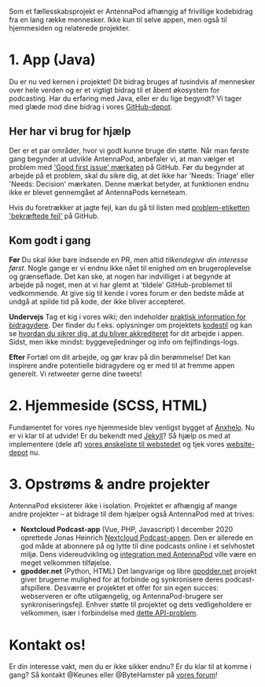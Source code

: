 Som et fællesskabsprojekt er AntennaPod afhængig af frivillige kodebidrag fra en lang række mennesker. Ikke kun til selve appen, men også til hjemmesiden og relaterede projekter.

# 1. App (Java)

Du er nu ved kernen i projektet! Dit bidrag bruges af tusindvis af mennesker over hele verden og er et vigtigt bidrag til et åbent økosystem for podcasting. Har du erfaring med Java, eller er du lige begyndt? Vi tager med glæde mod dine bidrag i vores [GitHub-depot](https://github.com/AntennaPod/AntennaPod).

## Her har vi brug for hjælp

Der er et par områder, hvor vi godt kunne bruge din støtte. Når man første gang begynder at udvikle AntennaPod, anbefaler vi, at man vælger et problem med ['Good first issue' mærkaten](https://github.com/AntennaPod/AntennaPod/labels/Good%20first%20issue) på GitHub. Før du begynder at arbejde på et problem, skal du sikre dig, at det ikke har 'Needs: Triage' eller 'Needs: Decision' mærkaten. Denne mærkat betyder, at funktionen endnu ikke er blevet gennemgået af AntennaPods kerneteam.

Hvis du foretrækker at jagte fejl, kan du gå til listen med [problem-etiketten 'bekræftede fejl'](https://github.com/AntennaPod/AntennaPod/labels/Type%3A%20Confirmed%20bug) på GitHub.

## Kom godt i gang

**Før** Du skal ikke bare indsende en PR, men altid *tilkendegive din interesse først*. Nogle gange er vi endnu ikke nået til enighed om en brugeroplevelse og grænseflade. Det kan ske, at nogen har indvilliget i at begynde at arbejde på noget, men at vi har glemt at 'tildele' GitHub-problemet til vedkommende. At give sig til kende i vores forum er den bedste måde at undgå at spilde tid på kode, der ikke bliver accepteret.

**Undervejs** Tag et kig i vores wiki; den indeholder [praktisk information for bidragydere](https://github.com/AntennaPod/AntennaPod/wiki). Der finder du f.eks. oplysninger om projektets [kodestil](https://github.com/AntennaPod/AntennaPod/wiki/Code-style) og kan se [hvordan du sikrer dig, at du bliver akkrediteret](https://github.com/AntennaPod/AntennaPod/wiki/Getting-accredited-on-the-Contributors-page) for dit arbejde i appen. Sidst, men ikke mindst: byggevejledninger og info om fejlfindings-logs.

**Efter** Fortæl om dit arbejde, og gør krav på din berømmelse! Det kan inspirere andre potentielle bidragydere og er med til at fremme appen generelt. Vi retweeter gerne dine tweets!

# 2. Hjemmeside (SCSS, HTML)

Fundamentet for vores nye hjemmeside blev venligst bygget af [Anxhelo](https://lushka.al). Nu er vi klar til at udvide! Er du bekendt med [Jekyll](https://jekyllrb.com/)? Så hjælp os med at implementere (dele af) [vores ønskeliste til webstedet](https://forum.antennapod.org/t/sitemap-for-the-new-website/240) og tjek vores [website-depot](https://github.com/AntennaPod/antennapod.github.io) nu.

# 3. Opstrøms & andre projekter

AntennaPod eksisterer ikke i isolation. Projektet er afhængig af mange andre projekter – at bidrage til dem hjælper også AntennaPod med at trives:

* **Nextcloud Podcast-app** (Vue, PHP, Javascript) I december 2020 oprettede Jonas Heinrich [Nextcloud Podcast-appen](https://apps.nextcloud.com/apps/podcast). Den er allerede en god måde at abonnere på og lytte til dine podcasts online i et selvhostet miljø. Dens videreudvikling og [integration med AntennaPod](https://git.project-insanity.org/onny/nextcloud-app-podcast/-/issues/103) ville være en meget velkommen tilføjelse.
* **gpodder.net** (Python, HTML) Det langvarige og libre [gpodder.net](https://gpodder.net/) projekt giver brugerne mulighed for at forbinde og synkronisere deres podcast-afspillere. Desværre er projektet et offer for sin egen succes: webserveren er ofte utilgængelig, og AntennaPod-brugere ser synkroniseringsfejl. Enhver støtte til projektet og dets vedligeholdere er velkommen, især i forbindelse med [dette API-problem](https://github.com/gpodder/mygpo/issues/128).

# Kontakt os!

Er din interesse vakt, men du er ikke sikker endnu? Er du klar til at komme i gang? Så kontakt @Keunes eller @ByteHamster på [vores forum](https://forum.antennapod.org)!
